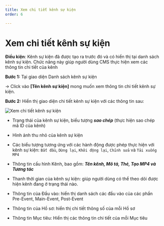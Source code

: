 ```yaml
---
title: Xem chi tiết kênh sự kiện
order: 6

---
```


# Xem chi tiết kênh sự kiện

**Điều kiện**: Kênh sự kiện đã được tạo ra trước đó và có hiển thị tại danh sách kênh sự kiện. Chức năng này giúp người dùng CMS thực hiện xem các thông tin chi tiết của kênh

**Bước 1:** Tại giao diện Danh sách kênh sự kiện

→ Click vào **[Tên kênh sự kiện]** mong muốn xem thông tin chi tiết kênh sự kiện.

**Bước 2:** Hiển thị giao diện chi tiết kênh sự kiện với các thông tin sau:

![Xem chi tiết kênh sự kiện](images/media-live/event-channel/view-details-event-channel.png)

- Trạng thái của kênh sự kiện, biểu tượng ***sao chép*** (thực hiện sao chép mã ID của kênh)
- Hình ảnh thu nhỏ của kênh sự kiện
- Các biểu tượng tương ứng với các hành động được phép thực hiện với kênh sự kiện: `Bắt đầu`, `Dừng lại`, `Khởi động lại`, `Chỉnh sửa` và `Tải xuống MP4`

- Thông tin cấu hình Kênh, bao gồm: ***Tên kênh, Mô tả, Thẻ, Tạo MP4 và Tương tác***

- Thanh thời gian của kênh sự kiện: giúp người dùng có thể theo dõi được hiện kênh đang ở trạng thái nào.

- Thông tin của Đầu vào: hiển thị danh sách các đầu vào của các phần Pre-Event, Main-Event, Post-Event
- Thông tin của Hồ sơ: hiển thị chi tiết thông số của mỗi Hồ sơ
- Thông tin Mục tiêu: Hiển thị các thông tin chi tiết của mỗi Mục tiêu 
